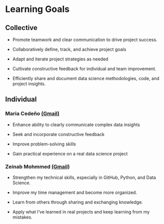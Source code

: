 # Learning Goals

## Collective

- Promote teamwork and clear communication to drive project success.

- Collaboratively define, track, and achieve project goals

- Adapt and iterate project strategies as needed

- Cultivate constructive feedback for individual and team improvement.

- Efficiently share and document data science methodologies, code, and project insights.

## Individual

### Maria Cedeño **[(Gmail)](<mailto:mariaalejandracedeno039@gmail.com>)**

- Enhance ability to clearly communicate complex data insights

- Seek and incorporate constructive feedback

- Improve problem-solving skills

- Gain practical experience on a real data science project

### Zeinab Mohmmed **[(Gmail)](<mailto:zeinbwahid98@gmail.com>)**

- Strengthen my technical skills, especially in GitHub, Python, and Data Science.
  
- Improve my time management and become more organized.

- Learn from others through sharing and exchanging knowledge.

- Apply what I’ve learned in real projects and keep learning from my mistakes.
